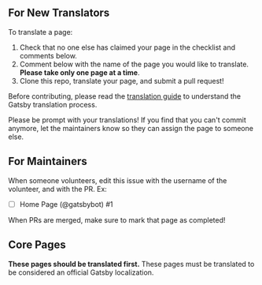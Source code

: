 ## For New Translators

To translate a page:

1. Check that no one else has claimed your page in the checklist and comments below.
2. Comment below with the name of the page you would like to translate. **Please take only one page at a time**.
3. Clone this repo, translate your page, and submit a pull request!

Before contributing, please read the [translation guide](https://www.gatsbyjs.org/contributing/gatsby-docs-translation-guide/#contributing-to-a-translation) to understand the Gatsby translation process.

Please be prompt with your translations! If you find that you can't commit anymore, let the maintainers know so they can assign the page to someone else.

## For Maintainers

When someone volunteers, edit this issue with the username of the volunteer, and with the PR. Ex:

- [ ] Home Page (@gatsbybot) #1

When PRs are merged, make sure to mark that page as completed!

## Core Pages

**These pages should be translated first.** These pages must be translated to be considered an official Gatsby localization.

